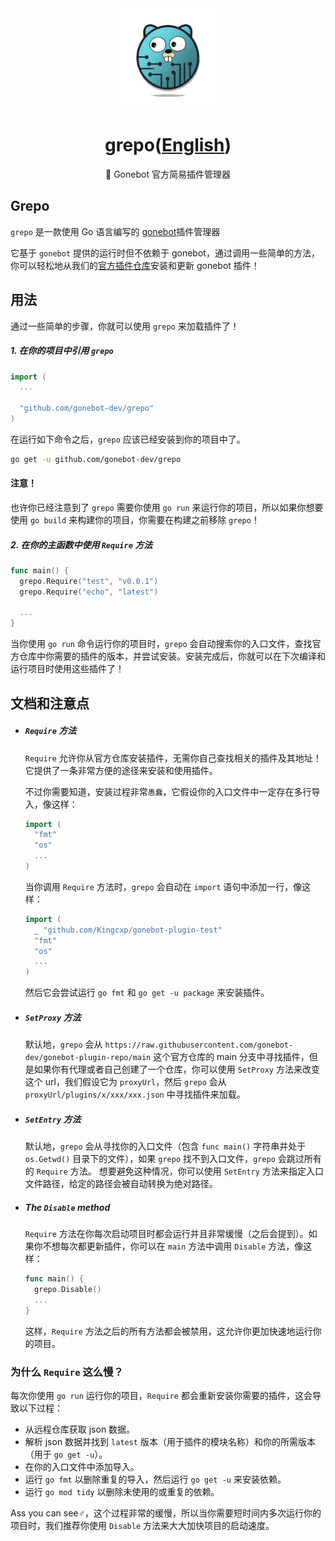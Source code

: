 <div align="center">
  <a href="https://github.com/gonebot-dev">
    <img width="160" src="/assets/gonebot-logo.png" />
  </a>
  <h1>grepo(<a href="/README.md">English</a>)</h1>
  <p>🔧 Gonebot 官方简易插件管理器</p>
</div>

## Grepo

`grepo` 是一款使用 Go 语言编写的 [gonebot](https://github.com/gonebot-dev/gonebot)插件管理器

它基于 `gonebot` 提供的运行时但不依赖于 gonebot，通过调用一些简单的方法，你可以轻松地从我们的[官方插件仓库](https://github.com/gonebot-dev/gonebot-plugin-repo)安装和更新 gonebot 插件！

## 用法

通过一些简单的步骤，你就可以使用 `grepo` 来加载插件了！

##### 1. 在你的项目中引用 `grepo`
```go
import (
  ...
  
  "github.com/gonebot-dev/grepo"
)
```

在运行如下命令之后，`grepo` 应该已经安装到你的项目中了。

```sh
go get -u github.com/gonebot-dev/grepo
```

#### 注意！

也许你已经注意到了 `grepo` 需要你使用 `go run` 来运行你的项目，所以如果你想要使用 `go build` 来构建你的项目，你需要在构建之前移除 `grepo`！

##### 2. 在你的主函数中使用 `Require` 方法
```go
func main() {
  grepo.Require("test", "v0.0.1")
  grepo.Require("echo", "latest")

  ...
}
```
当你使用 `go run` 命令运行你的项目时，`grepo` 会自动搜索你的入口文件，查找官方仓库中你需要的插件的版本，并尝试安装。安装完成后，你就可以在下次编译和运行项目时使用这些插件了！

## 文档和注意点

- ##### `Require` 方法
  
    `Require` 允许你从官方仓库安装插件，无需你自己查找相关的插件及其地址！它提供了一条非常方便的途径来安装和使用插件。
    
    不过你需要知道，安装过程非常`愚蠢`，它假设你的入口文件中一定存在多行导入，像这样：
    ```go
    import (
      "fmt"
      "os"
      ...
    )
    ```
    当你调用 `Require` 方法时，`grepo` 会自动在 `import` 语句中添加一行，像这样：
    ```go
    import (
      _ "github.com/Kingcxp/gonebot-plugin-test"
      "fmt"
      "os"
      ...
    )
    ```
    然后它会尝试运行 `go fmt` 和 `go get -u package` 来安装插件。

- ##### `SetProxy` 方法
    默认地，`grepo` 会从 `https://raw.githubusercontent.com/gonebot-dev/gonebot-plugin-repo/main` 这个官方仓库的 main 分支中寻找插件，但是如果你有代理或者自己创建了一个仓库，你可以使用 `SetProxy` 方法来改变这个 url，我们假设它为 `proxyUrl`，然后 `grepo` 会从 `proxyUrl/plugins/x/xxx/xxx.json` 中寻找插件来加载。

- ##### `SetEntry` 方法
    默认地，`grepo` 会从寻找你的入口文件（包含 `func main()` 字符串并处于 `os.Getwd()` 目录下的文件），如果 `grepo` 找不到入口文件，`grepo` 会跳过所有的 `Require` 方法。
    想要避免这种情况，你可以使用 `SetEntry` 方法来指定入口文件路径，给定的路径会被自动转换为绝对路径。

- ##### The `Disable` method
    `Require` 方法在你每次启动项目时都会运行并且非常缓慢（之后会提到）。如果你不想每次都更新插件，你可以在 `main` 方法中调用 `Disable` 方法，像这样：
    ```go
    func main() {
      grepo.Disable()
      ...
    }
    ```
    这样，`Require` 方法之后的所有方法都会被禁用，这允许你更加快速地运行你的项目。

### 为什么 `Require` 这么慢？

每次你使用 `go run` 运行你的项目，`Require` 都会重新安装你需要的插件，这会导致以下过程：

- 从远程仓库获取 json 数据。
- 解析 json 数据并找到 `latest` 版本（用于插件的模块名称）和你的所需版本（用于 `go get -u`）。
- 在你的入口文件中添加导入。
- 运行 `go fmt` 以删除重复的导入，然后运行 `go get -u` 来安装依赖。
- 运行 `go mod tidy` 以删除未使用的或重复的依赖。

Ass you can see♂，这个过程非常的缓慢，所以当你需要短时间内多次运行你的项目时，我们推荐你使用 `Disable` 方法来大大加快项目的启动速度。